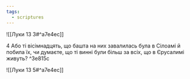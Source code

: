 ```yaml
---
tags:
  - scriptures
---
```


![[Луки 13 3#^a7e4ec]]

4 Або ті вісімнадцять, що башта на них завалилась була в Сілоамі й побила їх, чи думаєте, що ті винні були більш за всіх, що в Єрусалимі живуть? ^3e815c

![[Луки 13 5#^a7e4ec]]